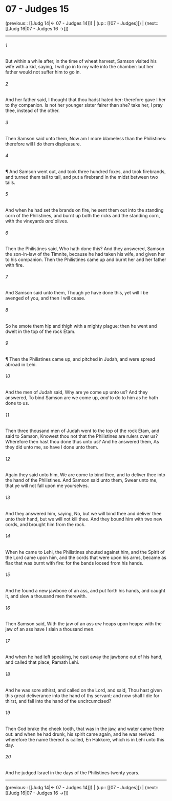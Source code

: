 # 07 - Judges 15

(previous:: [[Judg 14|← 07 - Judges 14]]) | (up:: [[07 - Judges]]) | (next:: [[Judg 16|07 - Judges 16 →]])

***


###### 1 
But within a while after, in the time of wheat harvest, Samson visited his wife with a kid, saying, I will go in to my wife into the chamber: but her father would not suffer him to go in. 

###### 2 
And her father said, I thought that thou hadst hated her: therefore gave I her to thy companion. Is not her younger sister fairer than she? take her, I pray thee, instead of the other. 

###### 3 
Then Samson said unto them, Now am I more blameless than the Philistines: therefore will I do them displeasure. 

###### 4 
¶ And Samson went out, and took three hundred foxes, and took firebrands, and turned them tail to tail, and put a firebrand in the midst between two tails. 

###### 5 
And when he had set the brands on fire, he sent them out into the standing corn of the Philistines, and burnt up both the ricks and the standing corn, with the vineyards _and_ olives. 

###### 6 
Then the Philistines said, Who hath done this? And they answered, Samson the son-in-law of the Timnite, because he had taken his wife, and given her to his companion. Then the Philistines came up and burnt her and her father with fire. 

###### 7 
And Samson said unto them, Though ye have done this, yet will I be avenged of you, and then I will cease. 

###### 8 
So he smote them hip and thigh with a mighty plague: then he went and dwelt in the top of the rock Etam. 

###### 9 
¶ Then the Philistines came up, and pitched in Judah, and were spread abroad in Lehi. 

###### 10 
And the men of Judah said, Why are ye come up unto us? And they answered, To bind Samson are we come up, _and_ to do to him as he hath done to us. 

###### 11 
Then three thousand men of Judah went to the top of the rock Etam, and said to Samson, Knowest thou not that the Philistines are rulers over us? Wherefore then hast thou done thus unto us? And he answered them, As they did unto me, so have I done unto them. 

###### 12 
Again they said unto him, We are come to bind thee, and to deliver thee into the hand of the Philistines. And Samson said unto them, Swear unto me, that ye will not fall upon me yourselves. 

###### 13 
And they answered him, saying, No, but we will bind thee and deliver thee unto their hand, but we will not kill thee. And they bound him with two new cords, and brought him from the rock. 

###### 14 
When he came to Lehi, the Philistines shouted against him, and the Spirit of the Lord came upon him, and the cords that were upon his arms, became as flax that was burnt with fire: for the bands loosed from his hands. 

###### 15 
And he found a new jawbone of an ass, and put forth his hands, and caught it, and slew a thousand men therewith. 

###### 16 
Then Samson said, With the jaw of an ass _are_ heaps upon heaps: with the jaw of an ass have I slain a thousand men. 

###### 17 
And when he had left speaking, he cast away the jawbone out of his hand, and called that place, Ramath Lehi. 

###### 18 
And he was sore athirst, and called on the Lord, and said, Thou hast given this great deliverance into the hand of thy servant: and now shall I die for thirst, and fall into the hand of the uncircumcised? 

###### 19 
Then God brake the cheek tooth, that was in the jaw, and water came there out: and when he had drunk, his spirit came again, and he was revived: wherefore the name thereof is called, En Hakkore, which is in Lehi unto this day. 

###### 20 
And he judged Israel in the days of the Philistines twenty years.

***

(previous:: [[Judg 14|← 07 - Judges 14]]) | (up:: [[07 - Judges]]) | (next:: [[Judg 16|07 - Judges 16 →]])

